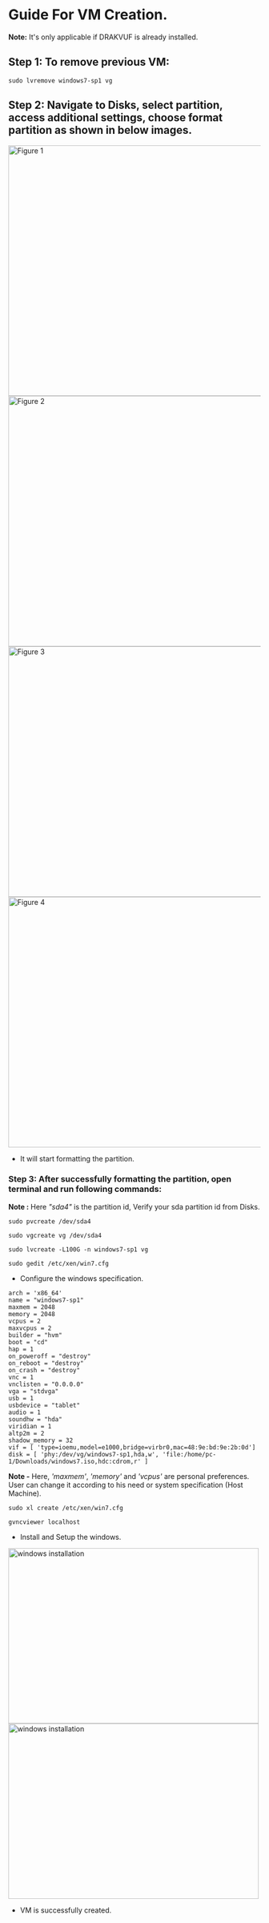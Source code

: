 # Guide For VM Creation.


**Note:** It's only applicable if DRAKVUF is already installed.


## Step 1: To remove previous VM:
```
sudo lvremove windows7-sp1 vg
```

## Step 2: Navigate to Disks, select partition, access additional settings, choose format partition as shown in below images.

<img title="Image 1" alt="Figure 1" src="/Installation_instructions/images/disks.png" width="650" height="500">

<img title="Image 2" alt="Figure 2" src="/Installation_instructions/images/disks2.png" width="650" height="500">

<img title="Image 3" alt="Figure 3" src="/Installation_instructions/images/disks3.png" width="650" height="500">




<img title="Image 4" alt="Figure 4" src="/Installation_instructions/images/disks4.png" width="650" height="500">

- It will start formatting the partition.

### Step 3: After successfully formatting the partition, open terminal and run following commands:

**Note :** Here *"sda4"* is the partition id, Verify your sda partition id from Disks.

```
sudo pvcreate /dev/sda4
```

```
sudo vgcreate vg /dev/sda4
```

```
sudo lvcreate -L100G -n windows7-sp1 vg
```

```
sudo gedit /etc/xen/win7.cfg
```

- Configure the windows specification.

```
arch = 'x86_64'
name = "windows7-sp1"
maxmem = 2048
memory = 2048
vcpus = 2
maxvcpus = 2
builder = "hvm"
boot = "cd"
hap = 1
on_poweroff = "destroy"
on_reboot = "destroy"
on_crash = "destroy"
vnc = 1
vnclisten = "0.0.0.0"
vga = "stdvga"
usb = 1
usbdevice = "tablet"
audio = 1
soundhw = "hda"
viridian = 1
altp2m = 2
shadow_memory = 32
vif = [ 'type=ioemu,model=e1000,bridge=virbr0,mac=48:9e:bd:9e:2b:0d']
disk = [ 'phy:/dev/vg/windows7-sp1,hda,w', 'file:/home/pc-1/Downloads/windows7.iso,hdc:cdrom,r' ]
```
**Note -** Here, *'maxmem'*, *'memory'* and *'vcpus'* are personal preferences. User can change it according to his need or system specification (Host Machine).


```
sudo xl create /etc/xen/win7.cfg
```

```
gvncviewer localhost
```

 - Install and Setup the windows.

<img title="Image 5" alt="windows installation" src="/Installation_instructions/images/windows.png" width="500" height="350"> <img title="Image 6" alt="windows installation" src="/Installation_instructions/images/windows_desktop.png" width="500" height="350"> 


- VM is successfully created.






